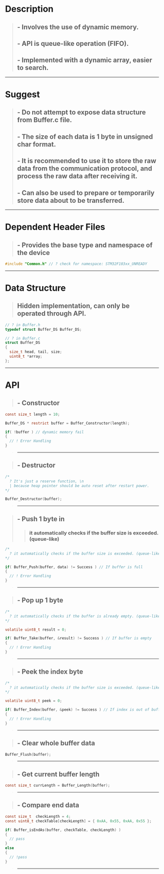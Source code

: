 # Description
> ## - Involves the use of dynamic memory.
> ## - API is queue-like operation (FIFO).
> ## - Implemented with a dynamic array, easier to search.

---

# Suggest
> ## - Do not attempt to expose data structure from Buffer.c file.
> ## - The size of each data is 1 byte in unsigned char format.
> ## - It is recommended to use it to store the raw data from the communication protocol, and process the raw data after receiving it.
> ## - Can also be used to prepare or temporarily store data about to be transferred.

---

# Dependent Header Files
> ## - Provides the base type and namespace of the device
```C
#include "Common.h" // ? check for namespace: STM32F103xx_UNREADY
```

---

# Data Structure
> ## Hidden implementation, can only be operated through API.
```C
// ? in Buffer.h
typedef struct Buffer_DS Buffer_DS;

// ? in Buffer.c
struct Buffer_DS
{
  size_t head, tail, size;
  uint8_t *array;
};
```

---

# API
> ## - Constructor
```C
const size_t length = 10; 

Buffer_DS * restrict buffer = Buffer_Constructor(length);

if( !buffer ) // dynamic memory fail
{
  // ! Error Handling
}
```
>---

> ## - Destructor
```C
/*
  ? It's just a reserve function, \n
  | because heap pointer should be auto reset after restart power.
*/

Buffer_Destructor(buffer); 
```
>---

> ## - Push 1 byte in
>> ### it automatically checks if the buffer size is exceeded. (queue-like)
```C
/* 
  ? it automatically checks if the buffer size is exceeded. (queue-like) 
*/

if( Buffer_Push(buffer, data) != Success ) // If buffer is full
{
  // ! Error Handling
}
```
>---

> ## - Pop up 1 byte
```C
/*
  ? it automatically checks if the buffer is already empty. (queue-like)
*/

volatile uint8_t result = 0;

if( Buffer_Take(buffer, &result) != Success ) // If buffer is empty
{
  // ! Error Handling
}
```
>---

> ## - Peek the index byte
```C
/* 
  ? it automatically checks if the buffer size is exceeded. (queue-like) 
*/

volatile uint8_t peek = 0;

if( Buffer_Index(buffer, &peek) != Success ) // If index is out of buffer length
{
  // ! Error Handling
}
```
>---

> ## - Clear whole buffer data
```C
Buffer_Flush(buffer);
```
>---

> ## - Get current buffer length
```C
const size_t currLength = Buffer_Length(buffer);
```
>---

> ## - Compare end data
```C
const size_t  checkLength = 4;
const uint8_t checkTable[checkLength] = { 0xAA, 0x55, 0xAA, 0x55 };

if( Buffer_isEndAs(buffer, checkTable, checkLength) )
{
  // pass
}
else
{
  // !pass
}
```
>---